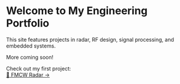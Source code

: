 # Welcome to My Engineering Portfolio

This site features projects in radar, RF design, signal processing, and embedded systems.

More coming soon!

Check out my first project:  
[📡 FMCW Radar →](/fmcw-radar/)
